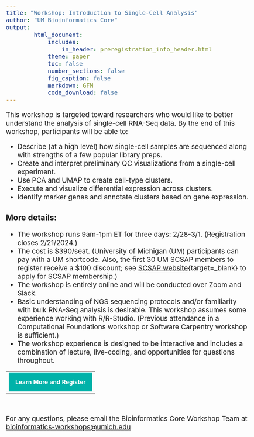 ```yaml
---
title: "Workshop: Introduction to Single-Cell Analysis"
author: "UM Bioinformatics Core"
output:
        html_document:
            includes:
                in_header: preregistration_info_header.html
            theme: paper
            toc: false
            number_sections: false
            fig_caption: false
            markdown: GFM
            code_download: false
---
```


<style type="text/css">
body{ /* Normal  */
      font-size: 14pt;
  }
</style>

This workshop is targeted toward researchers who would like to better understand the analysis of single-cell RNA-Seq data. By the end of this workshop, participants will be able to:

* Describe (at a high level) how single-cell samples are sequenced along with strengths of a few popular library preps.
* Create and interpret preliminary QC visualizations from a single-cell experiment.
* Use PCA and UMAP to create cell-type clusters.
* Execute and visualize differential expression across clusters.
* Identify marker genes and annotate clusters based on gene expression.

### More details:

* The workshop runs 9am-1pm ET for three days: 2/28-3/1. (Registration closes 2/21/2024.)
* The cost is $390/seat. (University of Michigan (UM) participants can pay with a UM shortcode. Also, the first 30 UM SCSAP members to register receive a $100 discount; see [SCSAP website](https://singlecellspatialanalysis.umich.edu/membership-application/){target=_blank} to apply for SCSAP membership.)
* The workshop is entirely online and will be conducted over Zoom and Slack.
* Basic understanding of NGS sequencing protocols and/or familiarity with bulk RNA-Seq analysis is desirable. This workshop assumes some experience working with R/R-Studio. (Previous attendance in a Computational Foundations workshop or Software Carpentry workshop is sufficient.)  
* The workshop experience is designed to be interactive and includes a combination of lecture, live-coding, and opportunities for questions throughout.



<table style="margin-left:auto; margin-right:auto;"><tr><td><a title="Learn More and Register" href="https://www.eventbrite.com/e/intro-to-single-cell-analysis-workshop-registration-779434368177" style="padding:18px; background-color:#00B2A9; font-weight:bold;letter-spacing:normal;line-height:100%;text-align:center;text-decoration:none;color:#ffffff;display:block" target="_blank">Learn More and Register</a></td></tr></table>
<br/>

For any questions, please email the Bioinformatics Core Workshop Team at <br/> [bioinformatics-workshops@umich.edu](mailto:bioinformatics-workshops@umich.edu)

